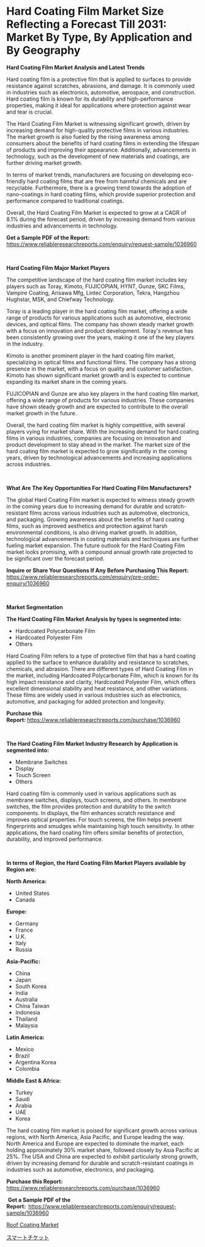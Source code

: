 <p><h1>Hard Coating Film Market Size Reflecting a Forecast Till 2031: Market By Type, By Application and By Geography</h1></p><p><strong>Hard Coating Film Market Analysis and Latest Trends</strong></p>
<p><p>Hard coating film is a protective film that is applied to surfaces to provide resistance against scratches, abrasions, and damage. It is commonly used in industries such as electronics, automotive, aerospace, and construction. Hard coating film is known for its durability and high-performance properties, making it ideal for applications where protection against wear and tear is crucial.</p><p>The Hard Coating Film Market is witnessing significant growth, driven by increasing demand for high-quality protective films in various industries. The market growth is also fueled by the rising awareness among consumers about the benefits of hard coating films in extending the lifespan of products and improving their appearance. Additionally, advancements in technology, such as the development of new materials and coatings, are further driving market growth.</p><p>In terms of market trends, manufacturers are focusing on developing eco-friendly hard coating films that are free from harmful chemicals and are recyclable. Furthermore, there is a growing trend towards the adoption of nano-coatings in hard coating films, which provide superior protection and performance compared to traditional coatings.</p><p>Overall, the Hard Coating Film Market is expected to grow at a CAGR of 8.1% during the forecast period, driven by increasing demand from various industries and advancements in technology.</p></p>
<p><strong>Get a Sample PDF of the Report:&nbsp;</strong> <a href="https://www.reliableresearchreports.com/enquiry/request-sample/1036960">https://www.reliableresearchreports.com/enquiry/request-sample/1036960</a></p>
<p>&nbsp;</p>
<p><strong>Hard Coating Film Major Market Players</strong></p>
<p><p>The competitive landscape of the hard coating film market includes key players such as Toray, Kimoto, FUJICOPIAN, HYNT, Gunze, SKC Films, Vampire Coating, Arisawa Mfg, Lintec Corporation, Tekra, Hangzhou Hughstar, MSK, and Chiefway Technology.</p><p>Toray is a leading player in the hard coating film market, offering a wide range of products for various applications such as automotive, electronic devices, and optical films. The company has shown steady market growth with a focus on innovation and product development. Toray's revenue has been consistently growing over the years, making it one of the key players in the industry.</p><p>Kimoto is another prominent player in the hard coating film market, specializing in optical films and functional films. The company has a strong presence in the market, with a focus on quality and customer satisfaction. Kimoto has shown significant market growth and is expected to continue expanding its market share in the coming years.</p><p>FUJICOPIAN and Gunze are also key players in the hard coating film market, offering a wide range of products for various industries. These companies have shown steady growth and are expected to contribute to the overall market growth in the future.</p><p>Overall, the hard coating film market is highly competitive, with several players vying for market share. With the increasing demand for hard coating films in various industries, companies are focusing on innovation and product development to stay ahead in the market. The market size of the hard coating film market is expected to grow significantly in the coming years, driven by technological advancements and increasing applications across industries.</p></p>
<p>&nbsp;</p>
<p><strong>What Are The Key Opportunities For Hard Coating Film Manufacturers?</strong></p>
<p><p>The global Hard Coating Film market is expected to witness steady growth in the coming years due to increasing demand for durable and scratch-resistant films across various industries such as automotive, electronics, and packaging. Growing awareness about the benefits of hard coating films, such as improved aesthetics and protection against harsh environmental conditions, is also driving market growth. In addition, technological advancements in coating materials and techniques are further fueling market expansion. The future outlook for the Hard Coating Film market looks promising, with a compound annual growth rate projected to be significant over the forecast period.</p></p>
<p><strong>Inquire or Share Your Questions If Any Before Purchasing This Report:</strong> <a href="https://www.reliableresearchreports.com/enquiry/pre-order-enquiry/1036960">https://www.reliableresearchreports.com/enquiry/pre-order-enquiry/1036960</a></p>
<p>&nbsp;</p>
<p><strong>Market Segmentation</strong></p>
<p><strong>The Hard Coating Film Market Analysis by types is segmented into:</strong></p>
<p><ul><li>Hardcoated Polycarbonate Film</li><li>Hardcoated Polyester Film</li><li>Others</li></ul></p>
<p><p>Hard Coating Film refers to a type of protective film that has a hard coating applied to the surface to enhance durability and resistance to scratches, chemicals, and abrasion. There are different types of Hard Coating Film in the market, including Hardcoated Polycarbonate Film, which is known for its high impact resistance and clarity, Hardcoated Polyester Film, which offers excellent dimensional stability and heat resistance, and other variations. These films are widely used in various industries such as electronics, automotive, and packaging for added protection and longevity.</p></p>
<p><strong>Purchase this Report:&nbsp;</strong><a href="https://www.reliableresearchreports.com/purchase/1036960">https://www.reliableresearchreports.com/purchase/1036960</a></p>
<p>&nbsp;</p>
<p><strong>The Hard Coating Film Market Industry Research by Application is segmented into:</strong></p>
<p><ul><li>Membrane Switches</li><li>Display</li><li>Touch Screen</li><li>Others</li></ul></p>
<p><p>Hard coating film is commonly used in various applications such as membrane switches, displays, touch screens, and others. In membrane switches, the film provides protection and durability to the switch components. In displays, the film enhances scratch resistance and improves optical properties. For touch screens, the film helps prevent fingerprints and smudges while maintaining high touch sensitivity. In other applications, the hard coating film offers similar benefits of protection, durability, and improved performance.</p></p>
<p>&nbsp;</p>
<p><strong>In terms of Region, the Hard Coating Film Market Players available by Region are:</strong></p>
<p>
    <p> <strong> North America: </strong>
        <ul>
            <li>United States</li>
            <li>Canada</li>
        </ul>
        </p> 
    <p> <strong> Europe: </strong>
        <ul>
            <li>Germany</li>
            <li>France</li>
            <li>U.K.</li>
            <li>Italy</li>
            <li>Russia</li>
        </ul>
        </p> 
    <p> <strong> Asia-Pacific: </strong>
        <ul>
            <li>China</li>
            <li>Japan</li>
            <li>South Korea</li>
            <li>India</li>
            <li>Australia</li>
            <li>China Taiwan</li>
            <li>Indonesia</li>
            <li>Thailand</li>
            <li>Malaysia</li>
        </ul>
        </p> 
    <p> <strong> Latin America: </strong>
        <ul>
            <li>Mexico</li>
            <li>Brazil</li>
            <li>Argentina Korea</li>
            <li>Colombia</li>
        </ul>
        </p> 
    <p> <strong> Middle East & Africa: </strong>
        <ul>
            <li>Turkey</li>
            <li>Saudi</li>
            <li>Arabia</li>
            <li>UAE</li>
            <li>Korea</li>
        </ul>
    </p>
    </p>
<p><p>The hard coating film market is poised for significant growth across various regions, with North America, Asia Pacific, and Europe leading the way. North America and Europe are expected to dominate the market, each holding approximately 30% market share, followed closely by Asia Pacific at 25%. The USA and China are expected to exhibit particularly strong growth, driven by increasing demand for durable and scratch-resistant coatings in industries such as automotive, electronics, and packaging.</p></p>
<p><strong>Purchase this Report: </strong><a href="https://www.reliableresearchreports.com/purchase/1036960">https://www.reliableresearchreports.com/purchase/1036960</a></p>
<p>&nbsp;<strong>Get a Sample PDF of the Report:&nbsp;&nbsp;</strong><a href="https://www.reliableresearchreports.com/enquiry/request-sample/1036960">https://www.reliableresearchreports.com/enquiry/request-sample/1036960</a></p>
<p><strong></strong></p>
<p><p><a href="https://github.com/CliffMedina6/Market-Research-Report-List-3/blob/main/roof-coating-market.md">Roof Coating Market</a></p><p><a href="https://github.com/mreklxf44233/Market-Research-Report-List-1/blob/main/2990155193286.md">スマートチケット</a></p></p>